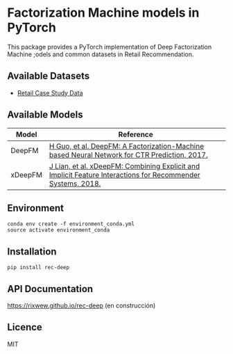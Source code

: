 # Factorization Machine models in PyTorch
  
This package provides a PyTorch implementation of Deep Factorization Machine ;odels and common datasets in Retail Recommendation.


## Available Datasets

* [Retail Case Study Data](https://www.kaggle.com/darpan25bajaj/retail-case-study-data/download)


## Available Models

| Model | Reference |
|-------|-----------|
| DeepFM | [H Guo, et al. DeepFM: A Factorization-Machine based Neural Network for CTR Prediction, 2017.](https://arxiv.org/abs/1703.04247) |
| xDeepFM | [J Lian, et al. xDeepFM: Combining Explicit and Implicit Feature Interactions for Recommender Systems, 2018.](https://arxiv.org/abs/1803.05170) |


## Environment

    
    conda env create -f environment_conda.yml
    source activate environment_conda
    

## Installation

    pip install rec-deep


## API Documentation

https://rixwew.github.io/rec-deep (en construcción)


## Licence

MIT